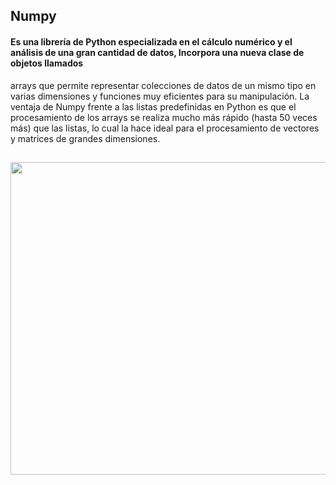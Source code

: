 ## Numpy
#### <p> Es una librería de Python especializada en el cálculo numérico y el análisis de una gran cantidad de datos, Incorpora una nueva clase de objetos llamados  
arrays que permite representar colecciones de datos de un mismo tipo en varias dimensiones y funciones muy eficientes para su manipulación. La ventaja de Numpy
frente a las listas predefinidas en Python es que el procesamiento de los arrays se realiza mucho más rápido (hasta 50 veces más) que las listas, lo cual la hace
ideal para el procesamiento de vectores y matrices de grandes dimensiones.</p>
##  <center><img src="https://cdn.educba.com/academy/wp-content/uploads/2020/01/introduction-to-numpy.jpg" width="800" height="500"></center>
